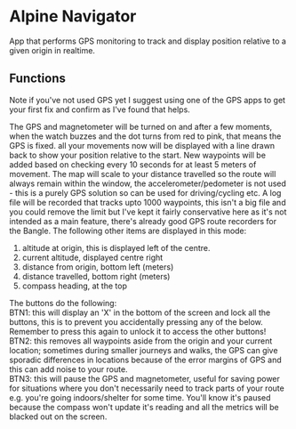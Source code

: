 Alpine Navigator
================
App that performs GPS monitoring to track and display position relative to a given origin in realtime.

Functions
---------
Note if you've not used GPS yet I suggest using one of the GPS apps to get your first fix and confirm as I've found that helps.  

The GPS and magnetometer will be turned on and after a few moments, when the watch buzzes and the dot turns from red to pink, that means the GPS is fixed. all your movements now will be displayed with a line drawn back to show your position relative to the start. New waypoints will be added based on checking every 10 seconds for at least 5 meters of movement. The map will scale to your distance travelled so the route will always remain within the window, the accelerometer/pedometer is not used - this is a purely GPS solution so can be used for driving/cycling etc. A log file will be recorded that tracks upto 1000 waypoints, this isn't a big file and you could remove the limit but I've kept it fairly conservative here as it's not intended as a main feature, there's already good GPS route recorders for the Bangle. The following other items are displayed in this mode:

1. altitude at origin, this is displayed left of the centre.  
2. current altitude, displayed centre right  
3. distance from origin, bottom left (meters)  
4. distance travelled, bottom right (meters)  
5. compass heading, at the top  

The buttons do the following:  
BTN1: this will display an 'X' in the bottom of the screen and lock all the buttons, this is to prevent you accidentally pressing any of the below. Remember to press this again to unlock it to access the other buttons!
BTN2: this removes all waypoints aside from the origin and your current location; sometimes during smaller journeys and walks, the GPS can give sporadic differences in locations because of the error margins of GPS and this can add noise to your route.  
BTN3: this will pause the GPS and magnetometer, useful for saving power for situations where you don't necessarily need to track parts of your route e.g. you're going indoors/shelter for some time. You'll know it's paused because the compass won't update it's reading and all the metrics will be blacked out on the screen.
